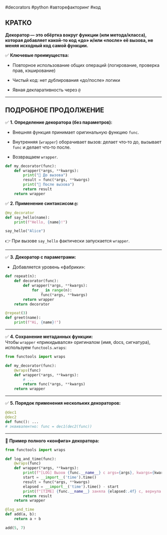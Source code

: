 #decorators #python #авторефакторинг #код

## **КРАТКО**

**Декоратор — это обёртка вокруг функции (или метода/класса), которая добавляет какой‑то код «до» и/или «после» её вызова, не меняя исходный код самой функции.**

✅ **Ключевые преимущества:**

- Повторное использование общих операций (логирование, проверка прав, кэширование)
    
- Чистый код: нет дублирования «до/после» логики
    
- Явная декларативность через `@`
    

---

## **ПОДРОБНОЕ ПРОДОЛЖЕНИЕ**

✅ **1. Определение декоратора (без параметров):**

- Внешняя функция принимает оригинальную функцию `func`.
    
- Внутренняя (`wrapper`) оборачивает вызов: делает что‑то до, вызывает `func` и делает что‑то после.
    
- Возвращаем `wrapper`.
    

```python
def my_decorator(func):
    def wrapper(*args, **kwargs):
        print("🔹 До вызова")
        result = func(*args, **kwargs)
        print("🔹 После вызова")
        return result
    return wrapper
```

✅ **2. Применение синтаксисом `@`:**

```python
@my_decorator
def say_hello(name):
    print(f"Hello, {name}!")

say_hello("Alice")
```

👉 При вызове `say_hello` фактически запускается `wrapper`.

---

✅ **3. Декоратор с параметрами:**

- Добавляется уровень «фабрики»:
    

```python
def repeat(n):
    def decorator(func):
        def wrapper(*args, **kwargs):
            for _ in range(n):
                func(*args, **kwargs)
        return wrapper
    return decorator
```

```python
@repeat(3)
def greet(name):
    print(f"Hi, {name}!")
```

---

✅ **4. Сохранение метаданных функции:**  
Чтобы `wrapper` «прикидывался» оригиналом (имя, docs, сигнатура), используем `functools.wraps`:

```python
from functools import wraps

def my_decorator(func):
    @wraps(func)
    def wrapper(*args, **kwargs):
        # ...
        return func(*args, **kwargs)
    return wrapper
```

---

✅ **5. Порядок применения нескольких декораторов:**

```python
@dec1
@dec2
def func(): ...
# эквивалентно: func = dec1(dec2(func))
```

---

🔹 **Пример полного «конфига» декоратора:**

```python
from functools import wraps

def log_and_time(func):
    @wraps(func)
    def wrapper(*args, **kwargs):
        print(f"[LOG] Вызов {func.__name__} с args={args}, kwargs={kwargs}")
        start = __import__('time').time()
        result = func(*args, **kwargs)
        elapsed = __import__('time').time() - start
        print(f"[TIME] {func.__name__} заняла {elapsed:.4f} с, вернула {result!r}")
        return result
    return wrapper

@log_and_time
def add(a, b):
    return a + b

add(5, 7)
```